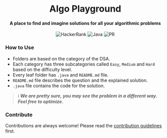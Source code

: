 <h1 align="center">Algo Playground</h1>

<h4 align="center">A place to find and imagine solutions for all your algorithmic problems</h4>

<div align="center">

![HackerRank](https://img.shields.io/badge/-Hackerrank-2EC866?style=Flat-square&logo=HackerRank&logoColor=white)
![Java](https://img.shields.io/badge/java-%23ED8B00.svg?style=Flat-square&logo=java&logoColor=white)
![PR](https://img.shields.io/static/v1?label=Made%20with%20%F0%9F%A4%8D%20by&message=develpoers&color=blue&style=Flat-square)

[comment]: <> (PR welcome badge - https://img.shields.io/static/v1?label=PRs&message=Welcome&color=ff69b4&style=Flat-square)

</div>

### How to Use
- Folders are based on the category of the DSA.
- Each category has three subcategories called `Easy`, `Medium` and `Hard` based on the difficulty level.
- Every leaf folder has `.java` and `README.md` file.
- `README.md` file describes the question and the explained solution.
- `.java` file contains the code for the solution.

  

> ℹ️ ***We are pretty sure, you may see the problem in a different way. Feel free to optimize.***
  
  
### Contribute
Contributions are always welcome! Please read the [contribution guidelines](contributing.md) first.
